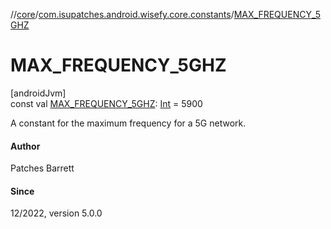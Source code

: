 //[core](../../index.md)/[com.isupatches.android.wisefy.core.constants](index.md)/[MAX_FREQUENCY_5GHZ](-m-a-x_-f-r-e-q-u-e-n-c-y_5-g-h-z.md)

# MAX_FREQUENCY_5GHZ

[androidJvm]\
const val [MAX_FREQUENCY_5GHZ](-m-a-x_-f-r-e-q-u-e-n-c-y_5-g-h-z.md): [Int](https://kotlinlang.org/api/latest/jvm/stdlib/kotlin/-int/index.html) = 5900

A constant for the maximum frequency for a 5G network.

#### Author

Patches Barrett

#### Since

12/2022, version 5.0.0
